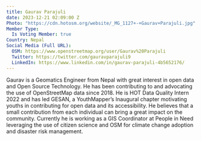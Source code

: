 ```yaml
---
title: Gaurav Parajuli
date: 2023-12-21 02:09:00 Z
Photo: "https://cdn.hotosm.org/website/_MG_1127+-+Gaurav+Parajuli.jpg"
Member Type:
  Is Voting Member: true
Country: Nepal
Social Media (Full URL):
  OSM: https://www.openstreetmap.org/user/Gaurav%20Parajuli
  Twitter: https://twitter.com/gauravparajuli9
  LinkedIn: https://www.linkedin.com/in/gaurav-parajuli-4b5652176/
---
```


Gaurav is a Geomatics Engineer from Nepal with great interest in open data and Open Source Technology. He has been contributing to and advocating the use of OpenStreetMap data since 2018. He is HOT Data Quality Intern 2022 and has led GESAN, a YouthMapper’s Inaugural chapter motivating youths in contributing for open data and its accessibility. He believes that a small contribution from each individual can bring a great impact on the community. Currently he is working as a GIS Coordinator at People in Need leveraging the use of citizen science and OSM for climate change adoption and disaster risk management. 
